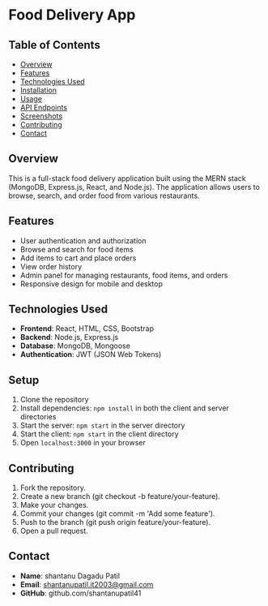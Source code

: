# Food Delivery App

## Table of Contents
- [Overview](#overview)
- [Features](#features)
- [Technologies Used](#technologies-used)
- [Installation](#installation)
- [Usage](#usage)
- [API Endpoints](#api-endpoints)
- [Screenshots](#screenshots)
- [Contributing](#contributing)
- [Contact](#contact)

## Overview
This is a full-stack food delivery application built using the MERN stack (MongoDB, Express.js, React, and Node.js). The application allows users to browse, search, and order food from various restaurants.

## Features
- User authentication and authorization
- Browse and search for food items
- Add items to cart and place orders
- View order history
- Admin panel for managing restaurants, food items, and orders
- Responsive design for mobile and desktop

## Technologies Used
- **Frontend**: React, HTML, CSS, Bootstrap
- **Backend**: Node.js, Express.js
- **Database**: MongoDB, Mongoose
- **Authentication**: JWT (JSON Web Tokens)


## Setup

1. Clone the repository
2. Install dependencies: `npm install` in both the client and server directories
3. Start the server: `npm start` in the server directory
4. Start the client: `npm start` in the client directory
5. Open `localhost:3000` in your browser

## Contributing

1. Fork the repository.
2. Create a new branch (git checkout -b feature/your-feature).
3. Make your changes.
4. Commit your changes (git commit -m 'Add some feature').
5. Push to the branch (git push origin feature/your-feature).
6. Open a pull request.

## Contact
- **Name**: shantanu Dagadu Patil
- **Email**: shantanupatil.it2003@gmail.com
- **GitHub**: github.com/shantanupatil41
